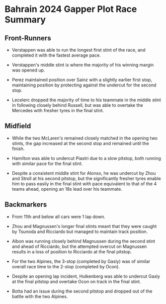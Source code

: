# Bahrain 2024 Gapper Plot Race Summary

## Front-Runners
- Verstappen was able to run the longest first stint of the race, and completed it with the fastest average pace.

- Verstappen's middle stint is where the majority of his winning margin was opened up.

- Perez maintained position over Sainz with a slightly earlier first stop, maintaining position by protecting against the undercut for the second stop.

- Lecelerc dropped the majority of time to his teammate in the middle stint in following closely behind Russell, but was able to overtake the Mercedes with fresher tyres in the final stint.

## Midfield

- While the two McLaren's remained closely matched in the opening two stints, the gap increased at the second stop and remained until the finish.

- Hamilton was able to undercut Piastri due to a slow pitstop, both running with similar pace for the final stint.

- Despite a consistent middle stint for Alonso, he was undercut by Zhou and Stroll at his second pitstop, but the significantly fresher tyres enable him to pass easily in the final stint with pace equivalent to that of the 4 teams ahead, opening an 18s lead over his teammate.

## Backmarkers

- From 11th and below all cars were 1 lap down.

- Zhou and Magnussen's longer final stints meant that they were caught by Tsunoda and Ricciardo but managed to maintain track position.

- Albon was running closely behind Magnussen during the second stint and ahead of Ricciardo, but the attempted overcut on Magnussen results in a loss of position to Ricciardo at the final pitstop.

- For the two Alpines, the 3-stop (completed by Gasly) was of similar overall race time to the 2-stop (completed by Ocon).

- Despite an opening lap incident, Hulkenberg was able to undercut Gasly at the final pitstop and overtake Ocon on track in the final stint.

- Botta had an issue during the second pitstop and dropped out of the battle with the two Alpines.
